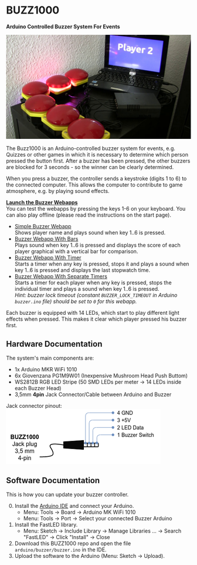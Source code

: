 # BUZZ1000
**Arduino Controlled Buzzer System For Events**

![BUZZ1000 in action](.github/buzz1000.jpg)

The Buzz1000 is an Arduino-controlled buzzer system for events, e.g. Quizzes or other games in which it is necessary to determine which person pressed the button first. After a buzzer has been pressed, the other buzzers are blocked for 3 seconds - so the winner can be clearly determined.

When you press a buzzer, the controller sends a keystroke (digits 1 to 6) to the connected computer. This allows the computer to contribute to game atmosphere, e.g. by playing sound effects.

**[Launch the Buzzer Webapps](https://schorschii.github.io/buzz1000)**  
You can test the webapps by pressing the keys 1-6 on your keyboard. You can also play offline (please read the instructions on the start page).

- [Simple Buzzer Webapp](https://schorschii.github.io/buzz1000/webapp/buzzer-simple.html)  
  Shows player name and plays sound when key 1..6 is pressed.
- [Buzzer Webapp With Bars](https://schorschii.github.io/buzz1000/webapp/buzzer-bars.html)  
  Plays sound when key 1..6 is pressed and displays the score of each player graphical with a vertical bar for comparison.
- [Buzzer Webapp With Timer](https://schorschii.github.io/buzz1000/webapp/buzzer-timer.html)  
  Starts a timer when any key is pressed, stops it and plays a sound when key 1..6 is pressed and displays the last stopwatch time.
- [Buzzer Webapp With Separate Timers](https://schorschii.github.io/buzz1000/webapp/buzzer-separate-timers.html)  
  Starts a timer for each player when any key is pressed, stops the individual timer and plays a sound when key 1..6 is pressed.  
  *Hint: buzzer lock timeout (constant `BUZZER_LOCK_TIMEOUT` in Arduino `buzzer.ino` file) should be set to `0` for this webapp.*

Each buzzer is equipped with 14 LEDs, which start to play different light effects when pressed. This makes it clear which player pressed his buzzer first.

## Hardware Documentation
The system's main components are:
- 1x Arduino MKR WiFi 1010
- 6x Giovenzana PG1M9W01 (Inexpensive Mushroom Head Push Buttom)
- WS2812B RGB LED Stripe (50 SMD LEDs per meter -> 14 LEDs inside each Buzzer Head)
- 3,5mm **4pin** Jack Connector/Cable between Arduino and Buzzer

Jack connector pinout:  
![Jack Connector Pinout](.github/jack-pinout.png)

## Software Documentation
This is how you can update your buzzer controller.

0. Install the [Arduino IDE](https://www.arduino.cc/en/software) and connect your Arduino.
   - Menu: Tools -> Board -> Arduino MK WiFi 1010
   - Menu: Tools -> Port -> Select your connected Buzzer Arduino
1. Install the FastLED library.
   - Menu: Sketch -> Include Library -> Manage Libraries ... -> Search "FastLED" -> Click "Install" -> Close
2. Download this BUZZ1000 repo and open the file `arduino/buzzer/buzzer.ino` in the IDE.
3. Upload the software to the Arduino (Menu: Sketch -> Upload).
